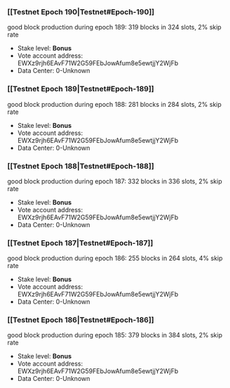 ### [[Testnet Epoch 190|Testnet#Epoch-190]]
good block production during epoch 189: 319 blocks in 324 slots, 2% skip rate
* Stake level: **Bonus** 
* Vote account address: EWXz9rjh6EAvF71W2G59FEbJowAfum8e5ewtjjY2WjFb
* Data Center: 0-Unknown
### [[Testnet Epoch 189|Testnet#Epoch-189]]
good block production during epoch 188: 281 blocks in 284 slots, 2% skip rate
* Stake level: **Bonus** 
* Vote account address: EWXz9rjh6EAvF71W2G59FEbJowAfum8e5ewtjjY2WjFb
* Data Center: 0-Unknown
### [[Testnet Epoch 188|Testnet#Epoch-188]]
good block production during epoch 187: 332 blocks in 336 slots, 2% skip rate
* Stake level: **Bonus** 
* Vote account address: EWXz9rjh6EAvF71W2G59FEbJowAfum8e5ewtjjY2WjFb
* Data Center: 0-Unknown
### [[Testnet Epoch 187|Testnet#Epoch-187]]
good block production during epoch 186: 255 blocks in 264 slots, 4% skip rate
* Stake level: **Bonus** 
* Vote account address: EWXz9rjh6EAvF71W2G59FEbJowAfum8e5ewtjjY2WjFb
* Data Center: 0-Unknown
### [[Testnet Epoch 186|Testnet#Epoch-186]]
good block production during epoch 185: 379 blocks in 384 slots, 2% skip rate
* Stake level: **Bonus** 
* Vote account address: EWXz9rjh6EAvF71W2G59FEbJowAfum8e5ewtjjY2WjFb
* Data Center: 0-Unknown